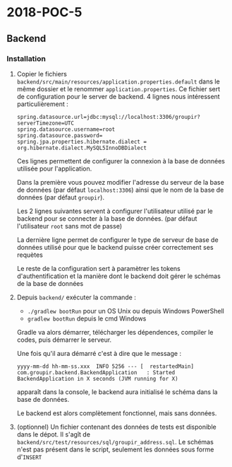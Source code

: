 # 2018-POC-5
## Backend
### Installation
1. Copier le fichiers `backend/src/main/resources/application.properties.default` dans le même dossier et le renommer `application.properties`. Ce fichier sert de configuration pour le server de backend. 4 lignes nous intéressent particulièrement :
    ```
    spring.datasource.url=jdbc:mysql://localhost:3306/groupir?serverTimezone=UTC
    spring.datasource.username=root
    spring.datasource.password=
    spring.jpa.properties.hibernate.dialect = org.hibernate.dialect.MySQL5InnoDBDialect
    ``` 
    Ces lignes permettent de configurer la connexion à la base de données utilisée pour l'application.
    
    Dans la première vous pouvez modifier l'adresse du serveur de la base de données (par défaut `localhost:3306`) ainsi que le nom de la base de données (par défaut `groupir`).
    
    Les 2 lignes suivantes servent à configurer l'utilisateur utilisé par le backend pour se connecter à la base de données. (par défaut l'utilisateur `root` sans mot de passe)
    
    La dernière ligne permet de configurer le type de serveur de base de données utilisé pour que le backend puisse créer correctement ses requètes
    
    Le reste de la configuration sert à paramètrer les tokens d'authentification et la manière dont le backend doit gérer le schémas de la base de données
    
2. Depuis 
`backend/` exécuter la commande :
    - `./gradlew bootRun` pour un OS Unix ou depuis Windows PowerShell
    - `gradlew bootRun` depuis le cmd Windows
    
    Gradle va alors démarrer, télécharger les dépendences, compiler le codes, puis démarrer le serveur.
    
    Une fois qu'il aura démarré c'est à dire que le message :
     
     `yyyy-mm-dd hh-mm-ss.xxx  INFO 5256 --- [  restartedMain] com.groupir.backend.BackendApplication   : Started BackendApplication in X seconds (JVM running for X)`
      
      apparaît dans la console, le backend aura initialisé le schéma dans la base de données. 
      
      Le backend est alors complètement fonctionnel, mais sans données.
      
3. (optionnel) Un fichier contenant des données de tests est disponible dans le dépot. Il s'agît de `backend/src/test/resources/sql/groupir_address.sql`. Le schémas n'est pas présent dans le script, seulement les données sous forme d'`INSERT`